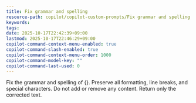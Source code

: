 ```yaml
---
title: Fix grammar and spelling
resource-path: copilot/copilot-custom-prompts/Fix grammar and spelling.md
keywords:
tags:
date: 2025-10-17T22:42:39+09:00
lastmod: 2025-10-17T22:46:29+09:00
copilot-command-context-menu-enabled: true
copilot-command-slash-enabled: true
copilot-command-context-menu-order: 1000
copilot-command-model-key: ""
copilot-command-last-used: 0
---
```

Fix the grammar and spelling of {}. Preserve all formatting, line breaks, and special characters. Do not add or remove any content. Return only the corrected text.
